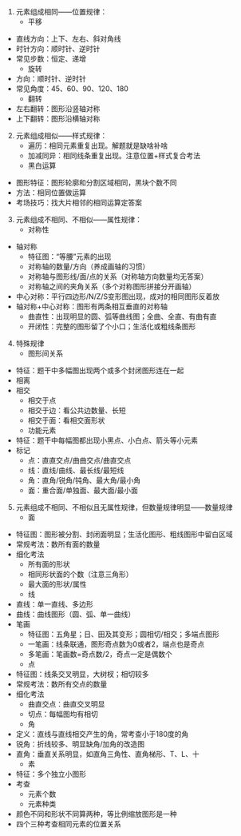 1. 元素组成相同——位置规律：
    - 平移
- 直线方向：上下、左右、斜对角线
- 时针方向：顺时针、逆时针
- 常见步数：恒定、递增
    - 旋转
- 方向：顺时针、逆时针
- 常见角度：45、60、90、120、180
    - 翻转
- 左右翻转：图形沿竖轴对称
- 上下翻转：图形沿横轴对称
2. 元素组成相似——样式规律：
    - 遍历：相同元素重复出现。解题就是缺啥补啥
    - 加减同异：相同线条重复出现。注意位置+样式复合考法
    - 黑白运算
- 图形特征：图形轮廓和分割区域相同，黑块个数不同
- 方法：相同位置做运算
- 考场技巧：找大片相邻的相同运算定答案
3. 元素组成不相同、不相似——属性规律：
    - 对称性
- 轴对称
    - 特征图：“等腰”元素的出现
    - 对称轴的数量/方向（养成画轴的习惯）
    - 对称轴与图形线/面/点的关系（对称轴方向数量均无答案）
    - 对称轴之间的夹角关系（多个对称图形拼接分开画轴）
- 中心对称：平行四边形/N/Z/S变形图出现，成对的相同图形反着放
- 轴对称+中心对称：图形有两条相互垂直的对称轴
    - 曲直性：出现明显的圆、弧等曲线图；全曲、全直、有曲有直
    - 开闭性：完整的图形留了个小口；生活化或粗线条图形
4. 特殊规律
    - 图形间关系
- 特征：题干中多幅图出现两个或多个封闭图形连在一起
- 相离
- 相交
    - 相交于点
    - 相交于边：看公共边数量、长短
    - 相交于面：看相交面形状
    - 功能元素
- 特征：题干中每幅图都出现小黑点、小白点、箭头等小元素
- 标记
    - 点：直直交点/曲曲交点/曲直交点
    - 线：直线/曲线、最长线/最短线
    - 角：直角/锐角/钝角、最大角/最小角
    - 面：重合面/单独面、最大面/最小面
5. 元素组成不相同、不相似且无属性规律，但数量规律明显——数量规律
    - 面
- 特征图：图形被分割、封闭面明显；生活化图形、粗线图形中留白区域
- 常规考法：数所有面的数量
- 细化考法
    - 所有面的形状
    - 相同形状面的个数（注意三角形）
    - 最大面的形状/属性
    - 线
- 直线：单一直线、多边形
- 曲线：曲线图形（圆、弧、单一曲线）
- 笔画
    - 特征图：五角星；日、田及其变形；圆相切/相交；多端点图形
    - 一笔画：线条联通，图形奇点数为0或者2，端点也是奇点
    - 多笔画：笔画数=奇点数/2，奇点一定是偶数个
    - 点
- 特征图：线条交叉明显，大树杈；相切较多
- 常规考法：数所有交点的数量
- 细化考法
    - 曲直交点：曲直交叉明显
    - 切点：每幅图均有相切
    - 角
- 定义：直线与直线相交产生的角，常考查小于180度的角
- 锐角：折线较多、明显缺角/加角的改造图
- 直角：垂直关系明显，如直角三角性、直角梯形、T、L、十
    - 素
- 特征：多个独立小图形
- 考查
    - 元素个数
    - 元素种类
- 颜色不同和形状不同算两种，等比例缩放图形是一种
- 四个三种考查相同元素的位置关系